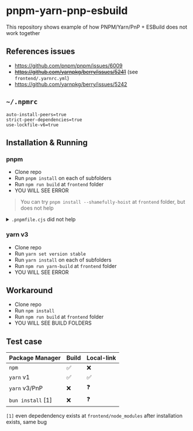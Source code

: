 # pnpm-yarn-pnp-esbuild

This repository shows example of how PNPM/Yarn/PnP + ESBuild does not work together

## References issues

- https://github.com/pnpm/pnpm/issues/6009
- <strike>https://github.com/yarnpkg/berry/issues/5241</strike> (see `frontend/.yarnrc.yml`)
- https://github.com/yarnpkg/berry/issues/5242

## `~/.npmrc`

```
auto-install-peers=true
strict-peer-dependencies=true
use-lockfile-v6=true
```

## Installation & Running

### pnpm

- Clone repo
- Run `pnpm install` on each of subfolders
- Run `npm run build` at `frontend` folder
- YOU WILL SEE ERROR

> You can try `pnpm install --shamefully-hoist` at `frontend` folder, but does not help

<details>

<summary><code>.pnpmfile.cjs</code> did not help</summary>

```js
function afterAllResolved(lockfile, context) {
  const { importers, packages, specifiers } = lockfile;
  const { dependencies } = importers["."];

  for (const name in dependencies) {
    const version = dependencies[name];
    const package = packages[version] || packages[`/${name}/${version}`];

    if (package) {
      if (package.dependencies) {
        Object.assign(dependencies, package.dependencies);
      }
    }
  }

  return lockfile;
}

module.exports = {
  hooks: {
    afterAllResolved,
  },
};
```

</details>

### yarn v3

- Clone repo
- Run `yarn set version stable`
- Run `yarn install` on each of subfolders
- Run `npm run yarn-build` at `frontend` folder
- YOU WILL SEE ERROR

## Workaround

- Clone repo
- Run `npm install`
- Run `npm run build` at `frontend` folder
- YOU WILL SEE BUILD FOLDERS

## Test case

| Package Manager   | Build | Local-link |
| ----------------- | ----- | ---------- |
| `npm`             | ✅    | ❌         |
| `yarn` v1         | ✅    | ✅         |
| `yarn` v3/PnP     | ❌    | ❓         |
| `bun install` [1] | ❌    | ❓         |

`[1]` even depedendency exists at `frontend/node_modules` after installation exists, same bug
